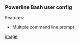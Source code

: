 ### Powerline Bash user config
Features:
- Multiple command line prompt

[image](./repo-art/screenshot-bash.png)
